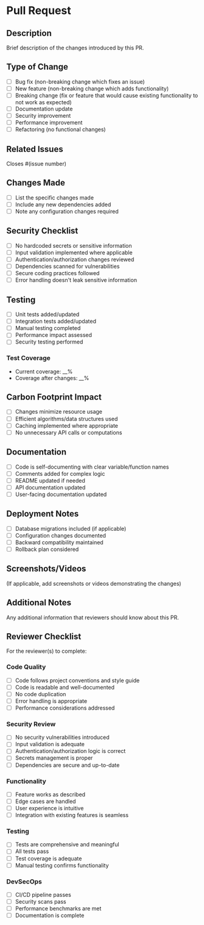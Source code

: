 # Pull Request

## Description
Brief description of the changes introduced by this PR.

## Type of Change
- [ ] Bug fix (non-breaking change which fixes an issue)
- [ ] New feature (non-breaking change which adds functionality)
- [ ] Breaking change (fix or feature that would cause existing functionality to not work as expected)
- [ ] Documentation update
- [ ] Security improvement
- [ ] Performance improvement
- [ ] Refactoring (no functional changes)

## Related Issues
Closes #(issue number)

## Changes Made
- [ ] List the specific changes made
- [ ] Include any new dependencies added
- [ ] Note any configuration changes required

## Security Checklist
- [ ] No hardcoded secrets or sensitive information
- [ ] Input validation implemented where applicable
- [ ] Authentication/authorization changes reviewed
- [ ] Dependencies scanned for vulnerabilities
- [ ] Secure coding practices followed
- [ ] Error handling doesn't leak sensitive information

## Testing
- [ ] Unit tests added/updated
- [ ] Integration tests added/updated
- [ ] Manual testing completed
- [ ] Performance impact assessed
- [ ] Security testing performed

### Test Coverage
- Current coverage: __%
- Coverage after changes: __%

## Carbon Footprint Impact
- [ ] Changes minimize resource usage
- [ ] Efficient algorithms/data structures used
- [ ] Caching implemented where appropriate
- [ ] No unnecessary API calls or computations

## Documentation
- [ ] Code is self-documenting with clear variable/function names
- [ ] Comments added for complex logic
- [ ] README updated if needed
- [ ] API documentation updated
- [ ] User-facing documentation updated

## Deployment Notes
- [ ] Database migrations included (if applicable)
- [ ] Configuration changes documented
- [ ] Backward compatibility maintained
- [ ] Rollback plan considered

## Screenshots/Videos
(If applicable, add screenshots or videos demonstrating the changes)

## Additional Notes
Any additional information that reviewers should know about this PR.

## Reviewer Checklist
For the reviewer(s) to complete:

### Code Quality
- [ ] Code follows project conventions and style guide
- [ ] Code is readable and well-documented
- [ ] No code duplication
- [ ] Error handling is appropriate
- [ ] Performance considerations addressed

### Security Review
- [ ] No security vulnerabilities introduced
- [ ] Input validation is adequate
- [ ] Authentication/authorization logic is correct
- [ ] Secrets management is proper
- [ ] Dependencies are secure and up-to-date

### Functionality
- [ ] Feature works as described
- [ ] Edge cases are handled
- [ ] User experience is intuitive
- [ ] Integration with existing features is seamless

### Testing
- [ ] Tests are comprehensive and meaningful
- [ ] All tests pass
- [ ] Test coverage is adequate
- [ ] Manual testing confirms functionality

### DevSecOps
- [ ] CI/CD pipeline passes
- [ ] Security scans pass
- [ ] Performance benchmarks are met
- [ ] Documentation is complete